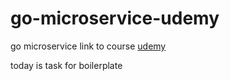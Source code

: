 # go-microservice-udemy
go microservice
link to course [udemy](https://www.udemy.com/course/building-modern-web-applications-with-go/learn/lecture/22875035?start=0#overview)

today is task for boilerplate

